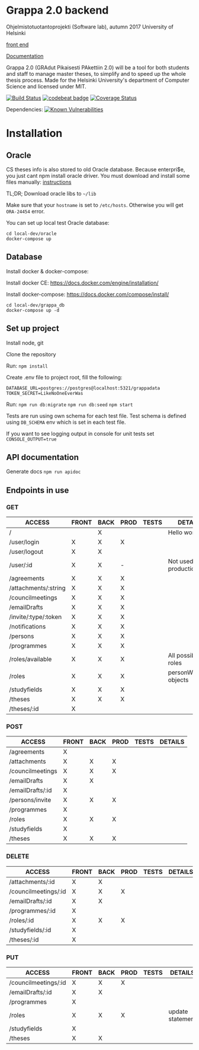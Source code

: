 # Grappa 2.0 backend

Ohjelmistotuotantoprojekti (Software lab), autumn 2017
University of Helsinki

[front end](https://github.com/UniversityOfHelsinkiCS/front-grappa2)

[Documentation](https://drive.google.com/drive/folders/0B5AboURQNTdya2xJcC0zVmVDM1E)

Grappa 2.0 (GRAdut Pikaisesti PAkettiin 2.0) will be a tool for both students and staff to manage master theses, to simplify and to speed up the whole thesis process. Made for the Helsinki University's department of Computer Science and licensed under MIT.

[![Build Status](https://travis-ci.org/UniversityOfHelsinkiCS/back-grappa2.svg?branch=master)](https://travis-ci.org/UniversityOfHelsinkiCS/back-grappa2)
[![codebeat badge](https://codebeat.co/badges/92abe60c-5b7d-4bf4-9465-f78099108342)](https://codebeat.co/projects/github-com-universityofhelsinkics-back-grappa2-master)
[![Coverage Status](https://coveralls.io/repos/github/UniversityOfHelsinkiCS/back-grappa2/badge.svg?branch=master)](https://coveralls.io/github/UniversityOfHelsinkiCS/back-grappa2?branch=master)

Dependencies: [![Known Vulnerabilities](https://snyk.io/test/github/UniversityOfHelsinkiCS/back-grappa2/badge.svg)](https://snyk.io/test/github/UniversityOfHelsinkiCS/back-grappa2)

# Installation

## Oracle
CS theses info is also stored to old Oracle database. Because enterpri$e, you just cant npm install
oracle driver. You must download and install some files manually: [instructions](hhttps://oracle.github.io/node-oracledb/INSTALL.html#-2-quick-start-node-oracledb-installation)

TL;DR; Download oracle libs to `~/lib`

Make sure that your `hostname` is set to `/etc/hosts`. Otherwise you will get `ORA-24454` error.

You can set up local test Oracle database:
```
cd local-dev/oracle
docker-compose up
```

## Database
Install docker & docker-compose:

Install docker CE: https://docs.docker.com/engine/installation/

Install docker-compose: https://docs.docker.com/compose/install/

```
cd local-dev/grappa_db
docker-compose up -d
```

## Set up project

Install node, git

Clone the repository

Run:
`npm install`

Create .env file to project root, fill the following:
```
DATABASE_URL=postgres://postgres@localhost:5321/grappadata
TOKEN_SECRET=LikeNoOneEverWas
```

Run:
`npm run db:migrate`
`npm run db:seed`
`npm start`

Tests are run using own schema for each test file. Test schema is defined using
`DB_SCHEMA` env which is set in each test file.

If you want to see logging output in console for unit tests set `CONSOLE_OUTPUT=true`

## API documentation
Generate docs `npm run apidoc`

## Endpoints in use

### GET

| ACCESS               | FRONT | BACK | PROD | TESTS | DETAILS                |
|----------------------|-------|------|------|-------|------------------------|
| /                    |       | X    |      |       | Hello world            |
| /user/login          | X     | X    | X    |       |                        |
| /user/logout         | X     | X    |      |       |                        |
| /user/:id            | X     | X    | -    |       | Not used in production |
| /agreements          | X     | X    | X    |       |                        |
| /attachments/:string | X     | X    | X    |       |                        |
| /councilmeetings     | X     | X    | X    |       |                        |
| /emailDrafts         | X     | X    | X    |       |                        |
| /invite/:type/:token | X     | X    | X    |       |                        |
| /notifications       | X     | X    | X    |       |                        |
| /persons             | X     | X    | X    |       |                        |
| /programmes          | X     | X    | X    |       |                        |
| /roles/available     | X     | X    | X    |       | All possible roles     |
| /roles               | X     | X    | X    |       | personWithRole objects |
| /studyfields         | X     | X    | X    |       |                        |
| /theses              | X     | X    | X    |       |                        |
| /theses/:id          | X     |      |      |       |                        |

### POST

| ACCESS            | FRONT | BACK | PROD | TESTS | DETAILS |
|-------------------|-------|------|------|-------|---------|
| /agreements       | X     |      |      |       |         |
| /attachments      | X     | X    | X    |       |         |
| /councilmeetings  | X     | X    | X    |       |         |
| /emailDrafts      | X     | X    |      |       |         |
| /emailDrafts/:id  | X     |      |      |       |         |
| /persons/invite   | X     | X    | X    |       |         |
| /programmes       | X     |      |      |       |         |
| /roles            | X     | X    | X    |       |         |
| /studyfields      | X     |      |      |       |         |
| /theses           | X     | X    | X    |       |         |

### DELETE

| ACCESS               | FRONT | BACK | PROD | TESTS | DETAILS |
|----------------------|-------|------|------|-------|---------|
| /attachments/:id     | X     | X    |      |       |         |
| /councilmeetings/:id | X     | X    | X    |       |         |
| /emailDrafts/:id     | X     | X    |      |       |         |
| /programmes/:id      | X     |      |      |       |         |
| /roles/:id           | X     | X    | X    |       |         |
| /studyfields/:id     | X     |      |      |       |         |
| /theses/:id          | X     |      |      |       |         |


### PUT

| ACCESS               | FRONT | BACK | PROD | TESTS | DETAILS          |
|----------------------|-------|------|------|-------|------------------|
| /councilmeetings/:id | X     | X    | X    |       |                  |
| /emailDrafts/:id     | X     | X    |      |       |                  |
| /programmes          | X     |      |      |       |                  |
| /roles               | X     | X    | X    |       | update statement |
| /studyfields         | X     |      |      |       |                  |
| /theses              | X     | X    |      |       |                  |
